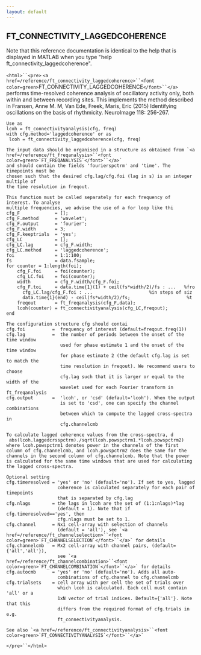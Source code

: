 ```yaml
---
layout: default
---
```


##  FT_CONNECTIVITY_LAGGEDCOHERENCE

Note that this reference documentation is identical to the help that is displayed in MATLAB when you type "help ft_connectivity_laggedcoherence".

`<html>``<pre>`
    `<a href=/reference/ft_connectivity_laggedcoherence>``<font color=green>`FT_CONNECTIVITY_LAGGEDCOHERENCE`</font>``</a>` performs time-resolved coherence analysis of
    oscillatory activity only, both within and between recording sites. This implements
    the method described in Fransen, Anne M. M, Van Ede, Freek, Maris, Eric (2015)
    Identifying oscillations on the basis of rhythmicity. NeuroImage 118: 256-267.
 
    Use as
    lcoh = ft_connectivityanalysis(cfg, freq)
    with cfg.method='laggedcoherence' or as
     lcoh = ft_connectivity_laggedcoherence(cfg, freq)
 
    The input data should be organised in a structure as obtained from `<a href=/reference/ft_freqanalysis>``<font color=green>`FT_FREQANALYSIS`</font>``</a>`
    and should contain the fields 'fourierspctrm' and 'time'. The timepoints must be
    chosen such that the desired cfg.lag/cfg.foi (lag in s) is an integer multiple of
    the time resolution in freqout.
 
    This function must be called separately for each frequency of interest. To analyse
    multiple frequencies, we advise the use of a for loop like thi
    cfg_F             = [];
    cfg_F.method      = 'wavelet';
    cfg_F.output      = 'fourier';
    cfg_F.width       = 3;
    cfg_F.keeptrials  = 'yes';
    cfg_LC            = [];
    cfg_LC.lag        = cfg_F.width;
    cfg_LC.method     = 'laggedcoherence';
    foi               = 1:1:100;
    fs                = data.fsample;
    for counter = 1:length(foi);
        cfg_F.foi     = foi(counter);
        cfg_LC.foi    = foi(counter);
        width         = cfg_F.width/cfg_F.foi;
        cfg_F.toi     = data.time{1}(1) + ceil(fs*width/2)/fs : ...   %fro
          cfg_LC.lag/cfg_F.foi : ...                     %in steps of siz
          data.time{1}(end) - ceil(fs*width/2)/fs;                     %t
        freqout       = ft_freqanalysis(cfg_F,data);
        lcoh(counter) = ft_connectivityanalysis(cfg_LC,freqout);
    end
 
    The configuration structure cfg should contai
    cfg.foi          =  frequency of interest (default=freqout.freq(1))
    cfg.lag          =  the number of periods between the onset of the time window
                        used for phase estimate 1 and the onset of the time window
                        for phase estimate 2 (the default cfg.lag is set to match the
                        time resolution in freqout). We recommend users to choose
                        cfg.lag such that it is larger or equal to the width of the
                        wavelet used for each Fourier transform in ft_freqanalysis
    cfg.output       =  'lcoh', or 'csd' (default='lcoh'). When the output
                        is set to 'csd', one can specify the channel combinations
                        between which to compute the lagged cross-spectra in
                        cfg.channelcmb
 
    To calculate lagged coherence values from the cross-spectra, d
     abs(lcoh.laggedcrsspctrm)./sqrt(lcoh.powspctrm1.*lcoh.powspctrm2)
    where lcoh.powspctrm1 denotes power in the channels of the first
    column of cfg.channelcmb, and lcoh.powspctrm2 does the same for the
    channels in the second column of cfg.channelcmb. Note that the power
    is calculated for the same time windows that are used for calculating
    the lagged cross-spectra.
 
    Optional setting
    cfg.timeresolved = 'yes' or 'no' (default='no'). If set to yes, lagged
                       coherence is calculated separately for each pair of timepoints
                       that is separated by cfg.lag
    cfg.nlags        = the lags in lcoh are the set of (1:1:nlags)*lag
                       (default = 1). Note that if cfg.timeresolved=='yes', then
                       cfg.nlags must be set to 1.
    cfg.channel      = Nx1 cell-array with selection of channels
                       (default = 'all'), see `<a href=/reference/ft_channelselection>``<font color=green>`FT_CHANNELSELECTION`</font>``</a>` for details
    cfg.channelcmb   = Mx2 cell-array with channel pairs, (default={'all','all'}),
                       see `<a href=/reference/ft_channelcombination>``<font color=green>`FT_CHANNELCOMBINATION`</font>``</a>` for details
    cfg.autocmb      = 'yes' or 'no' (default='no'). Adds all auto-
                       combinations of cfg.channel to cfg.channelcmb
    cfg.trialsets    = cell array with per cell the set of trials over
                       which lcoh is calculated. Each cell must contain 'all' or a
                       1xN vector of trial indices. Default={'all'}. Note that this
                       differs from the required format of cfg.trials in e.g.
                       ft_connectivityanalysis.
 
    See also `<a href=/reference/ft_connectivityanalysis>``<font color=green>`FT_CONNECTIVITYANALYSIS`</font>``</a>`
`</pre>``</html>`

